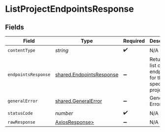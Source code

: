 # ListProjectEndpointsResponse


## Fields

| Field                                                                | Type                                                                 | Required                                                             | Description                                                          |
| -------------------------------------------------------------------- | -------------------------------------------------------------------- | -------------------------------------------------------------------- | -------------------------------------------------------------------- |
| `contentType`                                                        | *string*                                                             | :heavy_check_mark:                                                   | N/A                                                                  |
| `endpointsResponse`                                                  | [shared.EndpointsResponse](../../models/shared/endpointsresponse.md) | :heavy_minus_sign:                                                   | Returned a list of endpoints for the specified project               |
| `generalError`                                                       | [shared.GeneralError](../../models/shared/generalerror.md)           | :heavy_minus_sign:                                                   | General Error                                                        |
| `statusCode`                                                         | *number*                                                             | :heavy_check_mark:                                                   | N/A                                                                  |
| `rawResponse`                                                        | [AxiosResponse>](https://axios-http.com/docs/res_schema)             | :heavy_minus_sign:                                                   | N/A                                                                  |